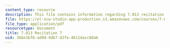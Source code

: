 ```yaml
---
content_type: resource
description: This file contains information regarding 7.013 recitation 7.
file: https://ol-ocw-studio-app-production.s3.amazonaws.com/courses/7-013-introductory-biology-spring-2013/36be1bf6ad9d4db7d2fa46114acc8dab_MIT7_013S12_Recitation_7.pdf
file_type: application/pdf
resourcetype: Document
title: 7.013 Recitation 7
uid: 36be1bf6-ad9d-4db7-d2fa-46114acc8dab
---
```

